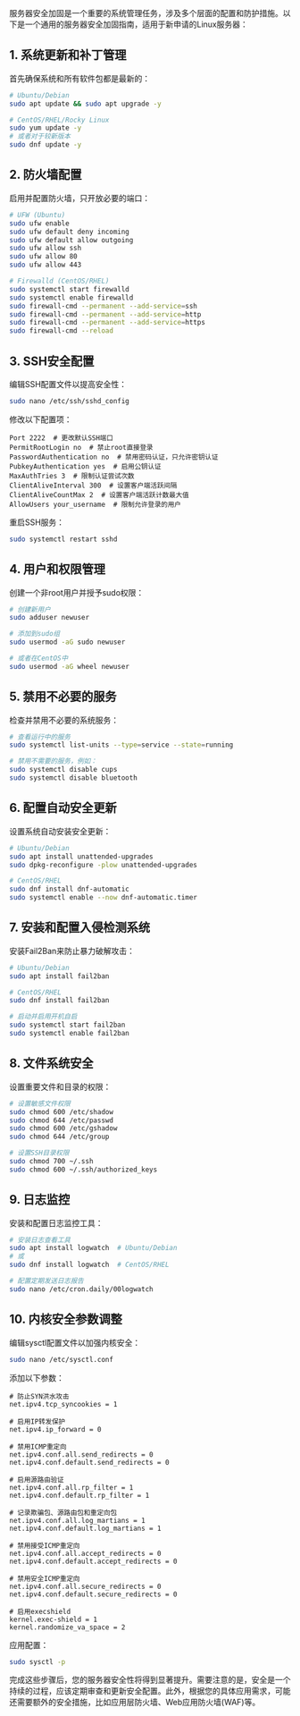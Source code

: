 服务器安全加固是一个重要的系统管理任务，涉及多个层面的配置和防护措施。以下是一个通用的服务器安全加固指南，适用于新申请的Linux服务器：

## 1. 系统更新和补丁管理

首先确保系统和所有软件包都是最新的：

```bash
# Ubuntu/Debian
sudo apt update && sudo apt upgrade -y

# CentOS/RHEL/Rocky Linux
sudo yum update -y
# 或者对于较新版本
sudo dnf update -y
```

## 2. 防火墙配置

启用并配置防火墙，只开放必要的端口：

```bash
# UFW (Ubuntu)
sudo ufw enable
sudo ufw default deny incoming
sudo ufw default allow outgoing
sudo ufw allow ssh
sudo ufw allow 80
sudo ufw allow 443

# Firewalld (CentOS/RHEL)
sudo systemctl start firewalld
sudo systemctl enable firewalld
sudo firewall-cmd --permanent --add-service=ssh
sudo firewall-cmd --permanent --add-service=http
sudo firewall-cmd --permanent --add-service=https
sudo firewall-cmd --reload
```

## 3. SSH安全配置

编辑SSH配置文件以提高安全性：

```bash
sudo nano /etc/ssh/sshd_config
```

修改以下配置项：
```
Port 2222  # 更改默认SSH端口
PermitRootLogin no  # 禁止root直接登录
PasswordAuthentication no  # 禁用密码认证，只允许密钥认证
PubkeyAuthentication yes  # 启用公钥认证
MaxAuthTries 3  # 限制认证尝试次数
ClientAliveInterval 300  # 设置客户端活跃间隔
ClientAliveCountMax 2  # 设置客户端活跃计数最大值
AllowUsers your_username  # 限制允许登录的用户
```

重启SSH服务：
```bash
sudo systemctl restart sshd
```

## 4. 用户和权限管理

创建一个非root用户并授予sudo权限：

```bash
# 创建新用户
sudo adduser newuser

# 添加到sudo组
sudo usermod -aG sudo newuser

# 或者在CentOS中
sudo usermod -aG wheel newuser
```

## 5. 禁用不必要的服务

检查并禁用不必要的系统服务：

```bash
# 查看运行中的服务
sudo systemctl list-units --type=service --state=running

# 禁用不需要的服务，例如：
sudo systemctl disable cups
sudo systemctl disable bluetooth
```

## 6. 配置自动安全更新

设置系统自动安装安全更新：

```bash
# Ubuntu/Debian
sudo apt install unattended-upgrades
sudo dpkg-reconfigure -plow unattended-upgrades

# CentOS/RHEL
sudo dnf install dnf-automatic
sudo systemctl enable --now dnf-automatic.timer
```

## 7. 安装和配置入侵检测系统

安装Fail2Ban来防止暴力破解攻击：

```bash
# Ubuntu/Debian
sudo apt install fail2ban

# CentOS/RHEL
sudo dnf install fail2ban

# 启动并启用开机自启
sudo systemctl start fail2ban
sudo systemctl enable fail2ban
```

## 8. 文件系统安全

设置重要文件和目录的权限：

```bash
# 设置敏感文件权限
sudo chmod 600 /etc/shadow
sudo chmod 644 /etc/passwd
sudo chmod 600 /etc/gshadow
sudo chmod 644 /etc/group

# 设置SSH目录权限
sudo chmod 700 ~/.ssh
sudo chmod 600 ~/.ssh/authorized_keys
```

## 9. 日志监控

安装和配置日志监控工具：

```bash
# 安装日志查看工具
sudo apt install logwatch  # Ubuntu/Debian
# 或
sudo dnf install logwatch  # CentOS/RHEL

# 配置定期发送日志报告
sudo nano /etc/cron.daily/00logwatch
```

## 10. 内核安全参数调整

编辑sysctl配置文件以加强内核安全：

```bash
sudo nano /etc/sysctl.conf
```

添加以下参数：
```
# 防止SYN洪水攻击
net.ipv4.tcp_syncookies = 1

# 启用IP转发保护
net.ipv4.ip_forward = 0

# 禁用ICMP重定向
net.ipv4.conf.all.send_redirects = 0
net.ipv4.conf.default.send_redirects = 0

# 启用源路由验证
net.ipv4.conf.all.rp_filter = 1
net.ipv4.conf.default.rp_filter = 1

# 记录欺骗包、源路由包和重定向包
net.ipv4.conf.all.log_martians = 1
net.ipv4.conf.default.log_martians = 1

# 禁用接受ICMP重定向
net.ipv4.conf.all.accept_redirects = 0
net.ipv4.conf.default.accept_redirects = 0

# 禁用安全ICMP重定向
net.ipv4.conf.all.secure_redirects = 0
net.ipv4.conf.default.secure_redirects = 0

# 启用execshield
kernel.exec-shield = 1
kernel.randomize_va_space = 2
```

应用配置：
```bash
sudo sysctl -p
```

完成这些步骤后，您的服务器安全性将得到显著提升。需要注意的是，安全是一个持续的过程，应该定期审查和更新安全配置。此外，根据您的具体应用需求，可能还需要额外的安全措施，比如应用层防火墙、Web应用防火墙(WAF)等。
